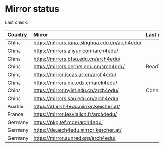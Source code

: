 <script src="./time.js"></script>
# Mirror status
Last check: <script type="text/javascript">localize(1744619574.5585907);</script>

|Country|Mirror|Last update|
|:------|:-----|:----------|
|China|https://mirrors.tuna.tsinghua.edu.cn/arch4edu/|<script type="text/javascript">localize(1744569750);</script>|
|China|https://mirrors.aliyun.com/arch4edu/|<script type="text/javascript">localize(1744613100);</script>|
|China|https://mirrors.bfsu.edu.cn/arch4edu/|<script type="text/javascript">localize(1744569750);</script>|
|China|https://mirrors.cernet.edu.cn/arch4edu/|ReadTimeout|
|China|https://mirror.iscas.ac.cn/arch4edu/|<script type="text/javascript">localize(1744569750);</script>|
|China|https://mirrors.nju.edu.cn/arch4edu/|<script type="text/javascript">localize(1744526502);</script>|
|China|https://mirror.nyist.edu.cn/arch4edu/|ConnectionError|
|China|https://mirrors.sau.edu.cn/arch4edu/|<script type="text/javascript">localize(1731653531);</script>|
|Austria|https://at.arch4edu.mirror.kescher.at/|<script type="text/javascript">localize(1744569750);</script>|
|France|https://mirror.lesviallon.fr/arch4edu/|<script type="text/javascript">localize(1744569750);</script>|
|Germany|https://pkg.fef.moe/arch4edu/|<script type="text/javascript">localize(1744569750);</script>|
|Germany|https://de.arch4edu.mirror.kescher.at/|<script type="text/javascript">localize(1744569750);</script>|
|Germany|https://mirror.sunred.org/arch4edu/|<script type="text/javascript">localize(1744569750);</script>|

<script src="./tablefilter/tablefilter.js"></script>
<script src="./table.js"></script>